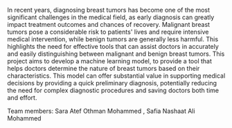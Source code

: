In recent years, diagnosing breast tumors has become one of the most significant challenges in the medical field, as early diagnosis can greatly impact treatment outcomes and chances of recovery. Malignant breast tumors pose a considerable risk to patients' lives and require intensive medical intervention, while benign tumors are generally less harmful. This highlights the need for effective tools that can assist doctors in accurately and easily distinguishing between malignant and benign breast tumors. This project aims to develop a machine learning model, to provide a tool that helps doctors determine the nature of breast tumors based on their characteristics. This model can offer substantial value in supporting medical decisions by providing a quick preliminary diagnosis, potentially reducing the need for complex diagnostic procedures and saving doctors both time and effort.

Team members: Sara Atef Othman Mohammed , Safia Nashaat Ali Mohammed
